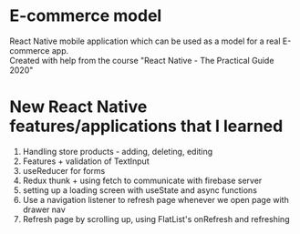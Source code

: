 # E-commerce model

React Native mobile application which can be used as a model for a real E-commerce app.\
Created with help from the course "React Native - The Practical Guide 2020"

# New React Native features/applications that I learned

1. Handling store products - adding, deleting, editing
2. Features + validation of TextInput
3. useReducer for forms
4. Redux thunk + using fetch to communicate with firebase server
5. setting up a loading screen with useState and async functions
6. Use a navigation listener to refresh page whenever we open page with drawer nav
7. Refresh page by scrolling up, using FlatList's onRefresh and refreshing
